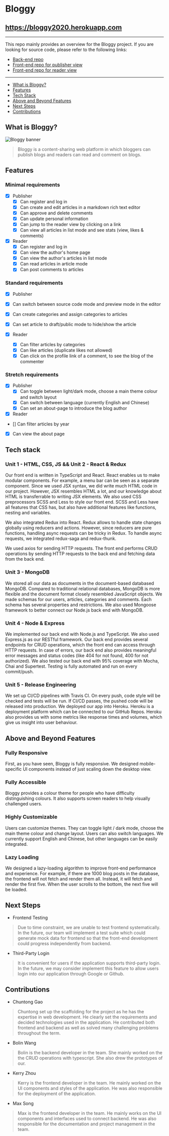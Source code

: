 # Bloggy 

## https://bloggy2020.herokuapp.com

--- 

This repo mainly provides an overview for the Bloggy project. If you are looking for source code, please refer to the following links:

- [Back-end repo](https://github.com/chuntonggao/bloggy-server.git) 
- [Front-end repo for publisher view](https://github.com/chuntonggao/bloggy-publisher.git)
- [Front-end repo for reader view](https://github.com/chuntonggao/bloggy-reader.git)

---

- [What is Bloggy?](##what-is-bloggy)
- [Features](##features)
- [Tech Stack](##tech-stack)
- [Above and Beyond Features](#above-and-beyond)
- [Next Steps](#next-steps)
- [Contributions](#contributions)

## What is Bloggy?

![Bloggy banner](./assets/banner/banner.png)

> Bloggy is a content-sharing web platform in which bloggers can publish blogs and readers can read and comment on blogs.

## Features

### Minimal requirements

- [x] Publisher
  - [x] Can register and log in
  - [x] Can create and edit articles in a markdown rich text editor
  - [x] Can approve and delete comments
  - [x] Can update personal information
  - [x] Can jump to the reader view by clicking on a link
  - [x] Can view all articles in list mode and see stats (view, likes & comments)

- [x] Reader
  - [x] Can register and log in
  - [x] Can view the author's home page
  - [x] Can view the author's articles in list mode
  - [x] Can read articles in article mode
  - [x] Can post comments to articles

### Standard requirements

- [x] Publisher
 - [x] Can switch between source code mode and preview mode in the editor
 - [x] Can create categories and assign categories to articles
 - [x] Can set article to draft/public mode to hide/show the article

- [x] Reader
  - [x] Can filter articles by categories
  - [x] Can like articles (duplicate likes not allowed)
  - [x] Can click on the profile link of a comment, to see the blog of the commenter 
 
### Stretch requirements

- [x] Publisher
  - [x] Can toggle between light/dark mode, choose a main theme colour and switch layout
  - [x] Can switch between language (currently English and Chinese)
  - [x] Can set an about-page to introduce the blog author

- [x]  Reader
  - [] Can filter articles by year  
  - [x] Can view the about page

## Tech stack

### Unit 1 - HTML, CSS, JS && Unit 2 - React & Redux

Our front end is written in TypeScript and React. React enables us to make modular components. For example, a menu bar can be seen as a separate component. Since we used JSX syntax, we did write much HTML code in our project. However, JSX resembles HTML a lot, and our knowledge about HTML is transferrable to writing JSX elements. We also used CSS preprocessors SCSS and Less to style our front end. SCSS and Less have all features that CSS has, but also have additional features like functions, nesting and variables.

We also integrated Redux into React. Redux allows to handle state changes globally using reducers and actions. However, since reducers are pure functions, handling async requests can be tricky in Redux. To handle async requests, we integrated redux-saga and redux-thunk.

We used axios for sending HTTP requests. The front end performs CRUD operations by sending HTTP requests to the back end and fetching data from the back end.

### Unit 3 - MongoDB

We stored all our data as documents in the document-based databased MongoDB. Compared to traditional relational databases, MongoDB is more flexible and the document format closely resembled JavaScript objects. We made schemas for our users, articles, categories and comments. Each schema has several properties and restrictions. We also used Mongoose framework to better connect our Node.js back end with MongoDB.

### Unit 4 - Node & Express

We implemented our back end with Node.js and TypeScript. We also used Express.js as our RESTful framework. Our back end provides several endpoints for CRUD operations, which the front end can access through HTTP requests. In case of errors, our back end also provides meaningful error messages and status codes (like 404 for not found, 400 for not authorized). We also tested our back end with 95% coverage with Mocha, Chai and Supertest. Testing is fully automated and run on every commit/push.

### Unit 5 - Release Engineering

We set up CI/CD pipelines with Travis CI. On every push, code style will be checked and tests will be run. If CI/CD passes, the pushed code will be released into production. We deployed our app into Heroku. Heroku is a deployment platform which can be connected to our GitHub Repos. Heroku also provides us with some metrics like response times and volumes, which give us insight into user behaviour.

## Above and Beyond Features

### Fully Responsive
First, as you have seen, Bloggy is fully responsive. We designed mobile-specific UI components instead of just scaling down the desktop view. 

### Fully Accessible
Bloggy provides a colour theme for people who have difficulty distinguishing colours. It also supports screen readers to help visually challenged users.

### Highly Customizable
Users can customize themes. They can toggle light / dark mode, choose the main theme colour and change layout. Users can also switch languages. We currently support English and Chinese, but other languages can be easily integrated.

### Lazy Loading
We designed a lazy-loading algorithm to improve front-end performance and experience. For example, if there are 1000 blog posts in the database, the frontend will not fetch and render them all. Instead, it will fetch and render the first five. When the user scrolls to the bottom, the next five will be loaded.

## Next Steps

- Frontend Testing

> Due to time constraint, we are unable to test frontend systematically.  In the future, our team will implement a test suite which could generate mock data for frontend so that the front-end development could progress independently from backend.

- Third-Party Login

> It is convenient for users if the application supports third-party login.  In the future, we may consider implement this feature to allow users login into our application through Google or Github.

## Contributions

- Chuntong Gao

> Chuntong set up the scaffolding for the project as he has the expertise in web development. He clearly set the requirements and decided technologies used in the application.  He contributed both frontend and backend as well as solved many challenging problems throughout the term.

- Bolin Wang 

> Bolin is the backend developer in the team. She mainly worked on the the CRUD operations with typescript. She also drew the prototypes of our.

- Kerry Zhou

> Kerry is the frontend developer in the team. He mainly worked on the UI components and styles of the application. He was also responsible for the deployment of the application.

- Max Song

> Max is the frontend developer in the team. He mainly works on the UI components and interfaces used to connect backend. He was also responsible for the documentation and project management in the team.
